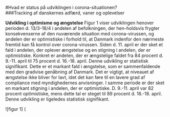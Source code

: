 #Hvad er status på udviklingen i corona-situationen?  
###Tracking af danskernes adfærd, vaner og oplevelser

**Udvikling i optimisme og ængstelse**
Figur 1 viser udviklingen henover perioden d. 13/3-18/4 i andelen af befolkningen, der hen-holdsvis frygter konsekvenserne af den nuværende situation med corona-virussen, og andelen der er optimistiske i forhold til, at Danmark indenfor den nærmeste fremtid kan få kontrol over corona-virussen. Siden d. 11. april er der sket et fald i andelen, der oplever ængstelse og en stigning i andelen, der er optimistiske. Konkret er andelen, der er ængstelige faldet fra 84 procent d. 9.-11. april til 75 procent d. 16.-18. april. Denne udvikling er statistisk signifikant. Dette er et markant fald i ængstelse, som er sammenfaldende med den gradvise genåbning af Danmark. Det er vigtigt, at niveauet af ængstelse ikke bliver for lavt, idet det kan føre til en lavere grad af compliance med myndighedernes anvisninger. I samme periode er der sket en markant stigning i andelen, der er optimistiske. D. 9.-11. april var 82 procent optimistiske, mens dette tal er steget til 89 procent d. 16.-18. april. Denne udvikling er ligeledes statistisk signifikant.   

![figur 1] (
